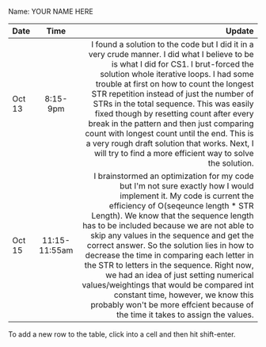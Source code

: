 Name: YOUR NAME HERE

| Date   |     Time      |                                                                                                                                                                                                                                                                                                                                                                                                                                                                                                                                                                                                                                                   Update |
|:-------|:-------------:|---------------------------------------------------------------------------------------------------------------------------------------------------------------------------------------------------------------------------------------------------------------------------------------------------------------------------------------------------------------------------------------------------------------------------------------------------------------------------------------------------------------------------------------------------------------------------------------------------------------------------------------------------------:|
| Oct 13 |   8:15-9pm    |                                                                           I found a solution to the code but I did it in a very crude manner. I did what I believe to be is what I did for CS1. I brut-forced the solution whole iterative loops. I had some trouble at first on how to count the longest STR repetition instead of just the number of STRs in the total sequence. This was easily fixed though by resetting count after every break in the pattern and then just comparing count with longest count until the end. This is a very rough draft solution that works. Next, I will try to find a more efficient way to solve the solution. |
| Oct 15 | 11:15-11:55am | I brainstormed an optimization for my code but I'm not sure exactly how I would implement it. My code is current the efficiency of O(seqeunce length * STR Length). We know that the sequence length has to be included because we are not able to skip any values in the sequence and get the correct answer. So the solution lies in how to decrease the time in comparing each letter in the STR to letters in the sequence. Right now, we had an idea of just setting numerical values/weightings that would be compared int constant time, however, we know this probably won't be more effcient because of the time it takes to assign the values. |


To add a new row to the table, click into a cell and then hit shift-enter.